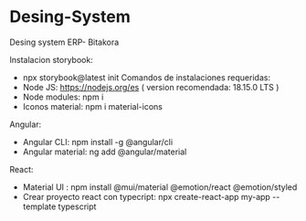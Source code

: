 # Desing-System
Desing system ERP- Bitakora


Instalacion storybook:
- npx storybook@latest init
Comandos de instalaciones requeridas:
- Node JS: https://nodejs.org/es ( version recomendada: 18.15.0 LTS )
- Node modules: npm i 
- Iconos material: npm i material-icons

Angular:
- Angular CLI: npm install -g @angular/cli
- Angular material: ng add @angular/material

React:
- Material UI : npm install @mui/material @emotion/react @emotion/styled
- Crear proyecto react con typecript: npx create-react-app my-app --template typescript
